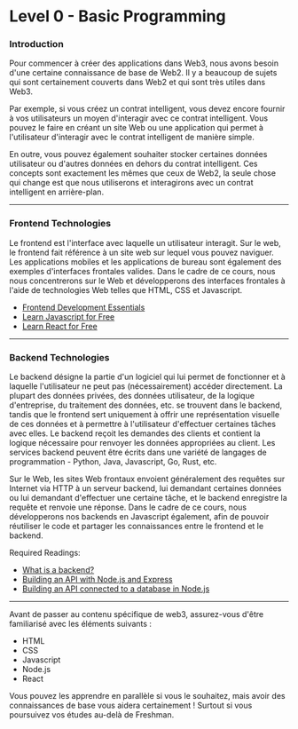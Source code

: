 # Level 0 - Basic Programming

### Introduction

Pour commencer à créer des applications dans Web3, nous avons besoin d'une certaine connaissance de base de Web2. Il y a beaucoup de sujets qui sont certainement couverts dans Web2 et qui sont très utiles dans Web3. 

Par exemple, si vous créez un contrat intelligent, vous devez encore fournir à vos utilisateurs un moyen d'interagir avec ce contrat intelligent. Vous pouvez le faire en créant un site Web ou une application qui permet à l'utilisateur d'interagir avec le contrat intelligent de manière simple. 

En outre, vous pouvez également souhaiter stocker certaines données utilisateur ou d'autres données en dehors du contrat intelligent. Ces concepts sont exactement les mêmes que ceux de Web2, la seule chose qui change est que nous utiliserons et interagirons avec un contrat intelligent en arrière-plan.

---

### Frontend Technologies

Le frontend est l'interface avec laquelle un utilisateur interagit. Sur le web, le frontend fait référence à un site web sur lequel vous pouvez naviguer. Les applications mobiles et les applications de bureau sont également des exemples d'interfaces frontales valides. Dans le cadre de ce cours, nous nous concentrerons sur le Web et développerons des interfaces frontales à l'aide de technologies Web telles que HTML, CSS et Javascript.

- [Frontend Development Essentials](https://betterprogramming.pub/frontend-development-the-essentials-1c1290b43590)
- [Learn Javascript for Free](https://scrimba.com/learn/learnjavascript)
- [Learn React for Free](https://scrimba.com/learn/learnreact)

<Quiz questionId="dbc54842-ed1f-4a60-b785-8665cfefe3dd" />

---

### Backend Technologies

Le backend désigne la partie d'un logiciel qui lui permet de fonctionner et à laquelle l'utilisateur ne peut pas (nécessairement) accéder directement. La plupart des données privées, des données utilisateur, de la logique d'entreprise, du traitement des données, etc. se trouvent dans le backend, tandis que le frontend sert uniquement à offrir une représentation visuelle de ces données et à permettre à l'utilisateur d'effectuer certaines tâches avec elles. Le backend reçoit les demandes des clients et contient la logique nécessaire pour renvoyer les données appropriées au client. Les services backend peuvent être écrits dans une variété de langages de programmation - Python, Java, Javascript, Go, Rust, etc. 

Sur le Web, les sites Web frontaux envoient généralement des requêtes sur Internet via HTTP à un serveur backend, lui demandant certaines données ou lui demandant d'effectuer une certaine tâche, et le backend enregistre la requête et renvoie une réponse. Dans le cadre de ce cours, nous développerons nos backends en Javascript également, afin de pouvoir réutiliser le code et partager les connaissances entre le frontend et le backend.  

<Quiz questionId="cb8b9657-9a2b-492f-86e8-a733db9bf76a" />

Required Readings:

- [What is a backend?](https://www.codecademy.com/article/back-end-architecture)
- [Building an API with Node.js and Express](https://www.freecodecamp.org/learn/back-end-development-and-apis/#basic-node-and-express)
- [Building an API connected to a database in Node.js](https://www.freecodecamp.org/learn/back-end-development-and-apis/#back-end-development-and-apis-projects)

<Quiz questionId="ef930223-67d6-4f84-be69-e1888c4a6550" />
<Quiz questionId="5efe7813-a9ce-4854-90cd-c0c596633308" />

---

Avant de passer au contenu spécifique de web3, assurez-vous d'être familiarisé avec les éléments suivants :
- HTML
- CSS
- Javascript
- Node.js
- React

Vous pouvez les apprendre en parallèle si vous le souhaitez, mais avoir des connaissances de base vous aidera certainement ! Surtout si vous poursuivez vos études au-delà de Freshman.

<SubmitQuiz />
